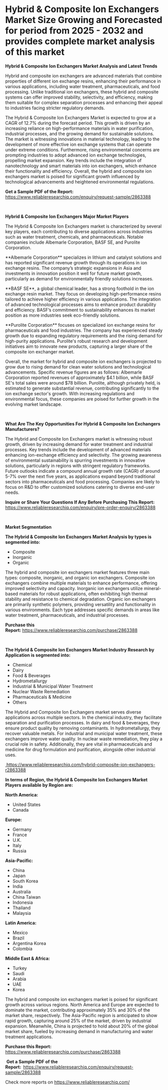 <p><h1>Hybrid & Composite Ion Exchangers Market Size Growing and Forecasted for period from 2025 - 2032 and provides complete market analysis of this market</h1></p><p><strong>Hybrid & Composite Ion Exchangers Market Analysis and Latest Trends</strong></p>
<p><p>Hybrid and composite ion exchangers are advanced materials that combine properties of different ion exchange resins, enhancing their performance in various applications, including water treatment, pharmaceuticals, and food processing. Unlike traditional ion exchangers, these hybrid and composite systems can offer improved stability, selectivity, and efficiency, making them suitable for complex separation processes and enhancing their appeal to industries facing stricter regulatory demands.</p><p>The Hybrid & Composite Ion Exchangers Market is expected to grow at a CAGR of 12.7% during the forecast period. This growth is driven by an increasing reliance on high-performance materials in water purification, industrial processes, and the growing demand for sustainable solutions. The market is witnessing innovations in material technology, leading to the development of more effective ion exchange systems that can operate under extreme conditions. Furthermore, rising environmental concerns are prompting industries to adopt advanced ion exchange technologies, propelling market expansion. Key trends include the integration of nanotechnology and smart materials into ion exchangers, which enhance their functionality and efficiency. Overall, the hybrid and composite ion exchangers market is poised for significant growth influenced by technological advancements and heightened environmental regulations.</p></p>
<p><strong>Get a Sample PDF of the Report:&nbsp;</strong> <a href="https://www.reliableresearchiq.com/enquiry/request-sample/2863388?utm_campaign=3347&utm_medium=2&utm_source=Github&utm_content=ia&utm_term=12032025&utm_id=hybrid-composite-ion-exchangers">https://www.reliableresearchiq.com/enquiry/request-sample/2863388</a></p>
<p>&nbsp;</p>
<p><strong>Hybrid & Composite Ion Exchangers Major Market Players</strong></p>
<p><p>The Hybrid & Composite Ion Exchangers market is characterized by several key players, each contributing to diverse applications across industries such as water treatment, chemicals, and pharmaceuticals. Notable companies include Albemarle Corporation, BASF SE, and Purolite Corporation.</p><p>**Albemarle Corporation** specializes in lithium and catalyst solutions and has reported significant revenue growth through its operations in ion exchange resins. The company’s strategic expansions in Asia and investments in innovation position it well for future market growth, particularly as demand for environmentally friendly solutions increases.</p><p>**BASF SE**, a global chemical leader, has a strong foothold in the ion exchange resin market. They focus on developing high-performance resins tailored to achieve higher efficiency in various applications. The integration of advanced technological processes aims to enhance product durability and efficiency. BASF’s commitment to sustainability enhances its market position as more industries seek eco-friendly solutions.</p><p>**Purolite Corporation** focuses on specialized ion exchange resins for pharmaceuticals and food industries. The company has experienced steady growth due to expanding regulatory requirements and the rising demand for high-purity applications. Purolite's robust research and development initiatives aim to innovate new products, capturing a larger share of the composite ion exchanger market.</p><p>Overall, the market for hybrid and composite ion exchangers is projected to grow due to rising demand for clean water solutions and technological advancements. Specific revenue figures are as follows: Albemarle Corporation reported revenues of approximately $4.1 billion, while BASF SE's total sales were around $78 billion. Purolite, although privately held, is estimated to generate substantial revenue, contributing significantly to the ion exchange sector's growth. With increasing regulations and environmental focus, these companies are poised for further growth in the evolving market landscape.</p></p>
<p>&nbsp;</p>
<p><strong>What Are The Key Opportunities For Hybrid & Composite Ion Exchangers Manufacturers?</strong></p>
<p><p>The Hybrid and Composite Ion Exchangers market is witnessing robust growth, driven by increasing demand for water treatment and industrial processes. Key trends include the development of advanced materials enhancing ion-exchange efficiency and selectivity. The growing awareness of environmental sustainability is spurring investments in innovative solutions, particularly in regions with stringent regulatory frameworks. Future outlooks indicate a compound annual growth rate (CAGR) of around 5-7% over the next five years, as applications expand beyond traditional sectors into pharmaceuticals and food processing. Companies are likely to focus on R&D to offer customized solutions catering to diverse end-user needs.</p></p>
<p><strong>Inquire or Share Your Questions If Any Before Purchasing This Report:</strong> <a href="https://www.reliableresearchiq.com/enquiry/pre-order-enquiry/2863388?utm_campaign=3347&utm_medium=2&utm_source=Github&utm_content=ia&utm_term=12032025&utm_id=hybrid-composite-ion-exchangers">https://www.reliableresearchiq.com/enquiry/pre-order-enquiry/2863388</a></p>
<p>&nbsp;</p>
<p><strong>Market Segmentation</strong></p>
<p><strong>The Hybrid & Composite Ion Exchangers Market Analysis by types is segmented into:</strong></p>
<p><ul><li>Composite</li><li>Inorganic</li><li>Organic</li></ul></p>
<p><p>The hybrid and composite ion exchangers market features three main types: composite, inorganic, and organic ion exchangers. Composite ion exchangers combine multiple materials to enhance performance, offering improved selectivity and capacity. Inorganic ion exchangers utilize mineral-based materials for robust applications, often exhibiting high thermal stability and resistance to chemical degradation. Organic ion exchangers are primarily synthetic polymers, providing versatility and functionality in various environments. Each type addresses specific demands in areas like water treatment, pharmaceuticals, and industrial processes.</p></p>
<p><strong>Purchase this Report:&nbsp;</strong><a href="https://www.reliableresearchiq.com/purchase/2863388?utm_campaign=3347&utm_medium=2&utm_source=Github&utm_content=ia&utm_term=12032025&utm_id=hybrid-composite-ion-exchangers">https://www.reliableresearchiq.com/purchase/2863388</a></p>
<p>&nbsp;</p>
<p><strong>The Hybrid & Composite Ion Exchangers Market Industry Research by Application is segmented into:</strong></p>
<p><ul><li>Chemical</li><li>Dairy</li><li>Food & Beverages</li><li>Hydrometallurgy</li><li>Industrial & Municipal Water Treatment</li><li>Nuclear Waste Remediation</li><li>Pharmaceuticals & Medicine</li><li>Others</li></ul></p>
<p><p>The Hybrid and Composite Ion Exchangers market serves diverse applications across multiple sectors. In the chemical industry, they facilitate separation and purification processes. In dairy and food & beverages, they ensure product quality by removing contaminants. In hydrometallurgy, they recover valuable metals. For industrial and municipal water treatment, these exchangers improve water quality. In nuclear waste remediation, they play a crucial role in safety. Additionally, they are vital in pharmaceuticals and medicine for drug formulation and purification, alongside other industrial uses.</p></p>
<p><a href="https://www.reliableresearchiq.com/hybrid-composite-ion-exchangers-r2863388?utm_campaign=3347&utm_medium=2&utm_source=Github&utm_content=ia&utm_term=12032025&utm_id=hybrid-composite-ion-exchangers">&nbsp;https://www.reliableresearchiq.com/hybrid-composite-ion-exchangers-r2863388</a></p>
<p><strong>In terms of Region, the Hybrid & Composite Ion Exchangers Market Players available by Region are:</strong></p>
<p>
    <p> <strong> North America: </strong>
        <ul>
            <li>United States</li>
            <li>Canada</li>
        </ul>
        </p> 
    <p> <strong> Europe: </strong>
        <ul>
            <li>Germany</li>
            <li>France</li>
            <li>U.K.</li>
            <li>Italy</li>
            <li>Russia</li>
        </ul>
        </p> 
    <p> <strong> Asia-Pacific: </strong>
        <ul>
            <li>China</li>
            <li>Japan</li>
            <li>South Korea</li>
            <li>India</li>
            <li>Australia</li>
            <li>China Taiwan</li>
            <li>Indonesia</li>
            <li>Thailand</li>
            <li>Malaysia</li>
        </ul>
        </p> 
    <p> <strong> Latin America: </strong>
        <ul>
            <li>Mexico</li>
            <li>Brazil</li>
            <li>Argentina Korea</li>
            <li>Colombia</li>
        </ul>
        </p> 
    <p> <strong> Middle East & Africa: </strong>
        <ul>
            <li>Turkey</li>
            <li>Saudi</li>
            <li>Arabia</li>
            <li>UAE</li>
            <li>Korea</li>
        </ul>
    </p>
    </p>
<p><p>The hybrid and composite ion exchangers market is poised for significant growth across various regions. North America and Europe are expected to dominate the market, contributing approximately 35% and 30% of the market share, respectively. The Asia-Pacific region is anticipated to show rapid growth, capturing around 25% of the market, driven by industrial expansion. Meanwhile, China is projected to hold about 20% of the global market share, fueled by increasing demand in manufacturing and water treatment applications.</p></p>
<p><strong>Purchase this Report: </strong><a href="https://www.reliableresearchiq.com/purchase/2863388?utm_campaign=3347&utm_medium=2&utm_source=Github&utm_content=ia&utm_term=12032025&utm_id=hybrid-composite-ion-exchangers">https://www.reliableresearchiq.com/purchase/2863388</a></p>
<p>&nbsp;<strong>Get a Sample PDF of the Report:&nbsp;&nbsp;</strong><a href="https://www.reliableresearchiq.com/enquiry/request-sample/2863388?utm_campaign=3347&utm_medium=2&utm_source=Github&utm_content=ia&utm_term=12032025&utm_id=hybrid-composite-ion-exchangers">https://www.reliableresearchiq.com/enquiry/request-sample/2863388</a></p>
<p><strong></strong></p>
<p>Check more reports on <a href="https://www.reliableresearchiq.com/?utm_campaign=3347&utm_medium=2&utm_source=Github&utm_content=ia&utm_term=12032025&utm_id=hybrid-composite-ion-exchangers">https://www.reliableresearchiq.com/</a></p>